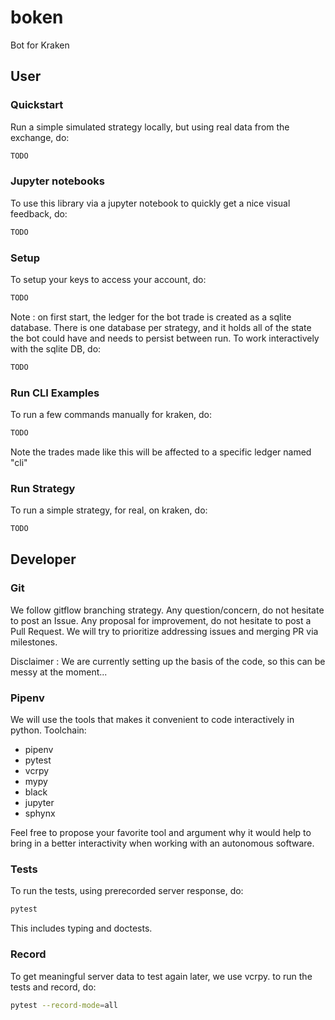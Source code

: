 # boken
Bot for Kraken

## User

### Quickstart
Run a simple simulated strategy locally, but using real data from the exchange, do:
```bash
TODO
```

### Jupyter notebooks
To use this library via a jupyter notebook to quickly get a nice visual feedback, do:
```bash
TODO
```

### Setup
To setup your keys to access your account, do:
```bash
TODO
```
Note : on first start, the ledger for the bot trade is created as a sqlite database.
There is one database per strategy, and it holds all of the state the bot could have and needs to persist between run.
To work interactively with the sqlite DB, do:
```bash
TODO
```

### Run CLI Examples
To run a few commands manually for kraken, do:
```bash
TODO
```
Note the trades made like this will be affected to a specific ledger named "cli"

### Run Strategy
To run a simple strategy, for real, on kraken, do:
```bash
TODO
```

## Developer

### Git
We follow gitflow branching strategy.
Any question/concern, do not hesitate to post an Issue.
Any proposal for improvement, do not hesitate to post a Pull Request.
We will try to prioritize addressing issues and merging PR via milestones.

Disclaimer : We are currently setting up the basis of the code, so this can be messy at the moment...

### Pipenv
We will use the tools that makes it convenient to code interactively in python.
Toolchain:
- pipenv
- pytest
- vcrpy
- mypy
- black
- jupyter
- sphynx

Feel free to propose your favorite tool and argument why it would help to bring in a better interactivity when working with an autonomous software.

### Tests
To run the tests, using prerecorded server response, do:
```bash
pytest
```
This includes typing and doctests.

### Record
To get meaningful server data to test again later, we use vcrpy.
to run the tests and record, do:
```bash
pytest --record-mode=all
```
